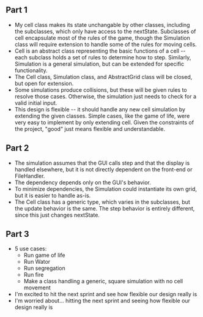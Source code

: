## Part 1

* My cell class makes its state unchangable by other classes, including the subclasses, which only have access to the nextState. Subclasses of cell encapsulate most of the rules of the game, though the Simulation class will require extension to handle some of the rules for moving cells.
* Cell is an abstract class representing the basic functions of a cell -- each subclass holds a set of rules to determine how to step. Similarly, Simulation is a general simulation, but can be extended for specific functionality. 
* The Cell class, Simulation class, and AbstractGrid class will be closed, but open for extension.
* Some simulations produce collisions, but these will be given rules to resolve those cases. Otherwise, the simulation just needs to check for a valid initial input. 
* This design is flexible -- it should handle any new cell simulation by extending the given classes. Simple cases, like the game of life, were very easy to implement by only extending cell. Given the constraints of the project, "good" just means flexible and understandable. 

## Part 2

* The simulation assumes that the GUI calls step and that the display is handled elsewhere, but it is not directly dependent on the front-end or FileHandler. 
* The dependency depends only on the GUI's behavior.
* To minimize dependencies, the Simulation could instantiate its own grid, but it is easier to handle as-is.
* The Cell class has a generic type, which varies in the subclasses, but the update behavior is the same. The step behavior is entirely different, since this just changes nextState. 

## Part 3

* 5 use cases: 
	* Run game of life
	* Run Wator
	* Run segregation
	* Run fire
	* Make a class handling a generic, square simulation with no cell movement
* I'm excited to hit the next sprint and see how flexible our design really is
* I'm worried about... hitting the next sprint and seeing how flexible our design really is